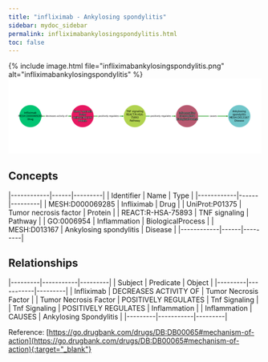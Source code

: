 ```yaml
---
title: "infliximab - Ankylosing spondylitis"
sidebar: mydoc_sidebar
permalink: infliximabankylosingspondylitis.html
toc: false 
---
```


{% include image.html file="infliximabankylosingspondylitis.png" alt="infliximabankylosingspondylitis" %}![Path Visualization](/images/infliximabankylosingspondylitis.png)

## Concepts

|------------|------|---------|
| Identifier | Name | Type    |
|------------|------|---------|
| MESH:D000069285 | Infliximab | Drug |
| UniProt:P01375 | Tumor necrosis factor | Protein |
| REACT:R-HSA-75893 | TNF signaling | Pathway |
| GO:0006954 | Inflammation | BiologicalProcess |
| MESH:D013167 | Ankylosing spondylitis | Disease |
|------------|------|---------|

## Relationships

|---------|-----------|---------|
| Subject | Predicate | Object  |
|---------|-----------|---------|
| Infliximab | DECREASES ACTIVITY OF | Tumor Necrosis Factor |
| Tumor Necrosis Factor | POSITIVELY REGULATES | Tnf Signaling |
| Tnf Signaling | POSITIVELY REGULATES | Inflammation |
| Inflammation | CAUSES | Ankylosing Spondylitis |
|---------|-----------|---------|

Reference: [https://go.drugbank.com/drugs/DB:DB00065#mechanism-of-action](https://go.drugbank.com/drugs/DB:DB00065#mechanism-of-action){:target="_blank"}